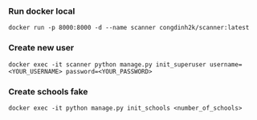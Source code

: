 ### Run docker local
```docker 
docker run -p 8000:8000 -d --name scanner congdinh2k/scanner:latest
```

### Create new user
```docker 
docker exec -it scanner python manage.py init_superuser username=<YOUR_USERNAME> password=<YOUR_PASSWORD>
```

### Create schools fake
```docker
docker exec -it python manage.py init_schools <number_of_schools>
```


